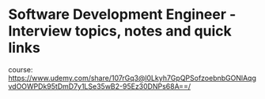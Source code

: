 # Software Development Engineer - Interview topics, notes and quick links

course: https://www.udemy.com/share/107rGq3@l0Lkyh7GpQPSofzoebnbGONlAqgvdOOWPDk95tDmD7y1LSe35wB2-95Ez30DNPs68A==/
